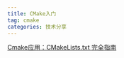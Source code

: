 ```yaml
---
title: CMake入门
tag: cmake
categories: 技术分享
---
```

[Cmake应用：CMakeLists.txt 完全指南](https://zhuanlan.zhihu.com/p/371257515)